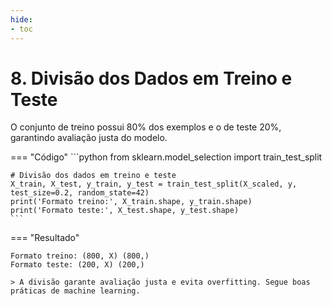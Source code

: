 ```yaml
---
hide:
- toc
---
```


# 8. Divisão dos Dados em Treino e Teste

O conjunto de treino possui 80% dos exemplos e o de teste 20%, garantindo avaliação justa do modelo.

=== "Código"
    ```python
    from sklearn.model_selection import train_test_split

    # Divisão dos dados em treino e teste
    X_train, X_test, y_train, y_test = train_test_split(X_scaled, y, test_size=0.2, random_state=42)
    print('Formato treino:', X_train.shape, y_train.shape)
    print('Formato teste:', X_test.shape, y_test.shape)
    ```
=== "Resultado"

    Formato treino: (800, X) (800,)
    Formato teste: (200, X) (200,)

    > A divisão garante avaliação justa e evita overfitting. Segue boas práticas de machine learning.

